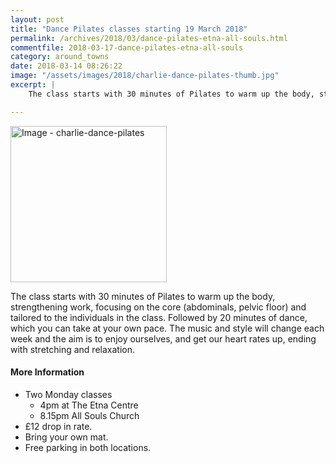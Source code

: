 ```yaml
---
layout: post
title: "Dance Pilates classes starting 19 March 2018"
permalink: /archives/2018/03/dance-pilates-etna-all-souls.html
commentfile: 2018-03-17-dance-pilates-etna-all-souls
category: around_towns
date: 2018-03-14 08:26:22
image: "/assets/images/2018/charlie-dance-pilates-thumb.jpg"
excerpt: |
    The class starts with 30 minutes of Pilates to warm up the body, strengthening work, focusing on the core (abdominals, pelvic floor) and tailored to the individuals in the class. Followed by 20 minutes of dance, which you can take at your own pace.

---
```


<a href="/assets/images/2018/charlie-dance-pilates.jpg" title="Click for a larger image"><img src="/assets/images/2018/charlie-dance-pilates-thumb.jpg" width="250" alt="Image - charlie-dance-pilates"  class="photo right"/></a>

The class starts with 30 minutes of Pilates to warm up the body, strengthening work, focusing on the core (abdominals, pelvic floor) and tailored to the individuals in the class. Followed by 20 minutes of dance, which you can take at your own pace. The music and style will change each week and the aim is to enjoy ourselves, and get our heart rates up, ending with stretching and relaxation.


#### More Information

- Two Monday classes
  - 4pm at The Etna Centre
  - 8.15pm All Souls Church
- &pound;12 drop in rate.
- Bring your own mat.
- Free parking in both locations.
